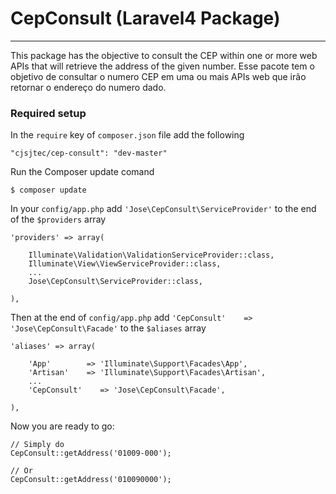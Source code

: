 # CepConsult (Laravel4 Package)

----------------------
This package has the objective to consult the CEP within one or more web APIs that will retrieve the address of the given number.
Esse pacote tem o objetivo de consultar o numero CEP em uma ou mais APIs web que irão retornar o endereço do numero dado.

### Required setup

In the `require` key of `composer.json` file add the following

    "cjsjtec/cep-consult": "dev-master"

Run the Composer update comand

    $ composer update

In your `config/app.php` add `'Jose\CepConsult\ServiceProvider'` to the end of the `$providers` array

    'providers' => array(

        Illuminate\Validation\ValidationServiceProvider::class,
        Illuminate\View\ViewServiceProvider::class,
        ...
        Jose\CepConsult\ServiceProvider::class,

    ),

Then at the end of `config/app.php` add `'CepConsult'    => 'Jose\CepConsult\Facade'` to the `$aliases` array

    'aliases' => array(

        'App'        => 'Illuminate\Support\Facades\App',
        'Artisan'    => 'Illuminate\Support\Facades\Artisan',
        ...
        'CepConsult'    => 'Jose\CepConsult\Facade',

    ),

Now you are ready to go:

    // Simply do
    CepConsult::getAddress('01009-000');

    // Or
    CepConsult::getAddress('010090000');
